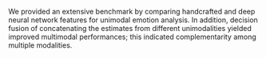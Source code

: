 We provided an extensive benchmark by comparing handcrafted and deep neural network features for unimodal emotion analysis. In addition, decision fusion of concatenating the estimates from different unimodalities yielded improved multimodal performances; this indicated complementarity among multiple modalities.

